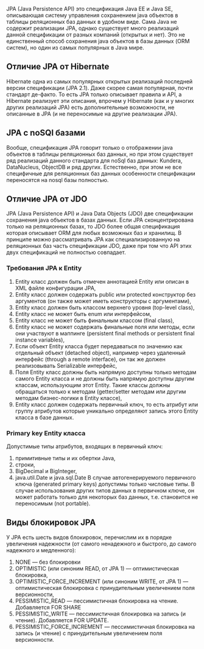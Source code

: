 JPA (Java Persistence API) это спецификация Java EE и Java SE, описывающая систему управления сохранением java объектов в таблицы реляционных баз данных в удобном виде. Сама Java не содержит реализации JPA, однако существует много реализаций данной спецификации от разных компаний (открытых и нет). Это не единственный способ сохранения java объектов в базы данных (ORM систем), но один из самых популярных в Java мире.
## Отличие JPA от Hibernate

Hibernate одна из самых популярных открытых реализаций последней версии спецификации (JPA 2.1). Даже скорее самая популярная, почти стандарт де-факто. То есть JPA только описывает правила и API, а Hibernate реализует эти описания, впрочем у Hibernate (как и у многих других реализаций JPA) есть дополнительные возможности, не описанные в JPA (и не переносимые на другие реализации JPA).
## JPA c noSQl базами
Вообще, спецификация JPA говорит только о отображении java объектов в таблицы реляционных баз данных, но при этом существует ряд реализаций данного стандарта для noSql баз данных: Kundera, DataNucleus, ObjectDB и ряд других. Естественно, при этом не все специфичные для реляционных баз данных особенности спецификации переносятся на nosql базы полностью.
## Отличие JPA от JDO

JPA (Java Persistence API) и Java Data Objects (JDO) две спецификации сохранения java объектов в базах данных. Если JPA сконцентрирована только на реляционных базах, то JDO более общая спецификация которая описывает ORM для любых возможных баз и хранилищ. В принципе можно рассматривать JPA как специализированную на реляционных баз часть спецификации JDO, даже при том что API этих двух спецификаций не полностью совпадает.

### Требования JPA к Entity
1) Entity класс должен быть отмечен аннотацией Entity или описан в XML файле конфигурации JPA,
2) Entity класс должен содержать public или protected конструктор без аргументов (он также может иметь конструкторы с аргументами),
3) Entity класс должен быть классом верхнего уровня (top-level class),
4) Entity класс не может быть enum или интерфейсом,
5) Entity класс не может быть финальным классом (final class),
6) Entity класс не может содержать финальные поля или методы, если они участвуют в маппинге (persistent final methods or persistent final instance variables),
7) Если объект Entity класса будет передаваться по значению как отдельный объект (detached object), например через удаленный интерфейс (through a remote interface), он так же должен реализовывать Serializable интерфейс,
8) Поля Entity класс должны быть напрямую доступны только методам самого Entity класса и не должны быть напрямую доступны другим классам, использующим этот Entity. Такие классы должны обращаться только к методам (getter/setter методам или другим методам бизнес-логики в Entity классе),
9) Entity класс должен содержать первичный ключ, то есть атрибут или группу атрибутов которые уникально определяют запись этого Entity класса в базе данных.

### Primary key Entity класса
Допустимые типы атрибутов, входящих в первичный ключ:
1. примитивные типы и их обертки Java,
2. строки,
3. BigDecimal и BigInteger,
4. java.util.Date и java.sql.Date
В случае автогенерируемого первичного ключа (generated primary keys) допустимы только числовые типы.
В случае использования других типов данных в первичном ключе, он может работать только для некоторых баз данных, т.е. становится не переносимым (not portable).
## Виды блокировок JPA
У JPA есть шесть видов блокировок, перечислим их в порядке увеличения надежности (от самого ненадежного и быстрого, до самого надежного и медленного):
1. NONE — без блокировки
2. OPTIMISTIC (или синоним READ, от JPA 1) — оптимистическая блокировка,
3. OPTIMISTIC_FORCE_INCREMENT (или синоним WRITE, от JPA 1) — оптимистическая блокировка с принудительным увеличением поля версионности,
4. PESSIMISTIC_READ — пессимистичная блокировка на чтение. Добавляется FOR SHARE
5. PESSIMISTIC_WRITE — пессимистичная блокировка на запись (и чтение). Добавляется FOR UPDATE.
6. PESSIMISTIC_FORCE_INCREMENT — пессимистичная блокировка на запись (и чтение) с принудительным увеличением поля версионности.